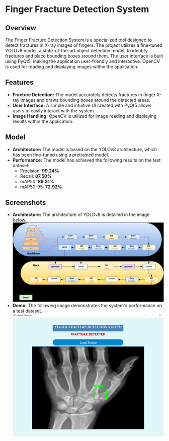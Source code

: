 # Finger Fracture Detection System

## Overview
The Finger Fracture Detection System is a specialized tool designed to detect fractures in X-ray images of fingers. The project utilizes a fine-tuned YOLOv8 model, a state-of-the-art object detection model, to identify fractures and place bounding boxes around them. The user interface is built using PyQt5, making the application user-friendly and interactive. OpenCV is used for reading and displaying images within the application.

## Features
- **Fracture Detection:** The model accurately detects fractures in finger X-ray images and draws bounding boxes around the detected areas.
- **User Interface:** A simple and intuitive UI created with PyQt5 allows users to easily interact with the system.
- **Image Handling:** OpenCV is utilized for image reading and displaying results within the application.

## Model
- **Architecture:** The model is based on the YOLOv8 architecture, which has been fine-tuned using a pretrained model. 
- **Performance:** The model has achieved the following results on the test dataset:
  - Precision: **99.24%**
  - Recall: **87.50%**
  - mAP50: **89.31%**
  - mAP50-95: **72.92%**

## Screenshots
- **Architecture:** The architecture of YOLOv8 is detailed in the image below.
  ![YOLOv8 Architecture](images/architecture.PNG)
- **Demo:** The following image demonstrates the system's performance on a test dataset.
  ![Project Demo](images/working.PNG)

